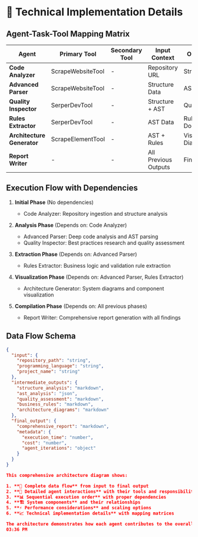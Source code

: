# 🔧 Technical Implementation Details


## Agent-Task-Tool Mapping Matrix

| Agent | Primary Tool | Secondary Tool | Input Context | Output Type |
|-------|--------------|----------------|---------------|-------------|
| **Code Analyzer** | ScrapeWebsiteTool | - | Repository URL | Structure Data |
| **Advanced Parser** | ScrapeWebsiteTool | - | Structure Data | AST Analysis |
| **Quality Inspector** | SerperDevTool | - | Structure + AST | Quality Report |
| **Rules Extractor** | SerperDevTool | - | AST Data | Rules Documentation |
| **Architecture Generator** | ScrapeElementTool | - | AST + Rules | Visual Diagrams |
| **Report Writer** | - | - | All Previous Outputs | Final Report |

## Execution Flow with Dependencies

1. **Initial Phase** (No dependencies)
   - Code Analyzer: Repository ingestion and structure analysis

2. **Analysis Phase** (Depends on: Code Analyzer)
   - Advanced Parser: Deep code analysis and AST parsing
   - Quality Inspector: Best practices research and quality assessment

3. **Extraction Phase** (Depends on: Advanced Parser)
   - Rules Extractor: Business logic and validation rule extraction

4. **Visualization Phase** (Depends on: Advanced Parser, Rules Extractor)
   - Architecture Generator: System diagrams and component visualization

5. **Compilation Phase** (Depends on: All previous phases)
   - Report Writer: Comprehensive report generation with all findings

## Data Flow Schema

```json
{
  "input": {
    "repository_path": "string",
    "programming_language": "string", 
    "project_name": "string"
  },
  "intermediate_outputs": {
    "structure_analysis": "markdown",
    "ast_analysis": "json",
    "quality_assessment": "markdown",
    "business_rules": "markdown",
    "architecture_diagrams": "markdown"
  },
  "final_output": {
    "comprehensive_report": "markdown",
    "metadata": {
      "execution_time": "number",
      "cost": "number",
      "agent_iterations": "object"
    }
  }
}

This comprehensive architecture diagram shows:

1. **🔄 Complete data flow** from input to final output
2. **🤖 Detailed agent interactions** with their tools and responsibilities  
3. **📊 Sequential execution order** with proper dependencies
4. **🏗️ System components** and their relationships
5. **⚡ Performance considerations** and scaling options
6. **📈 Technical implementation details** with mapping matrices

The architecture demonstrates how each agent contributes to the overall analysis while maintaining clear separation of concerns and optimal execution flow.
03:36 PM